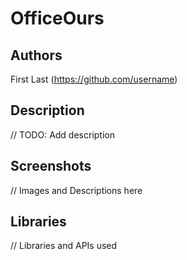 # OfficeOurs

## Authors

First Last (https://github.com/username)

## Description

// TODO: Add description

## Screenshots

// Images and Descriptions here

## Libraries

// Libraries and APIs used